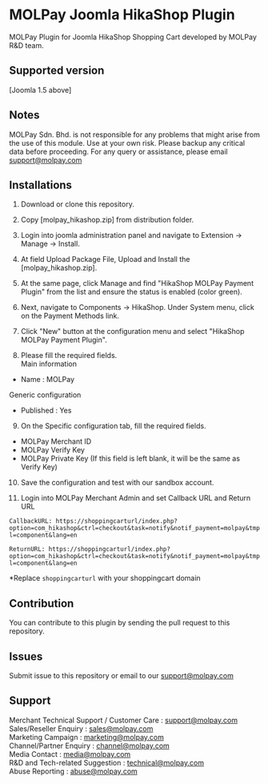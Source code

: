 MOLPay Joomla HikaShop Plugin
=====================

MOLPay Plugin for Joomla HikaShop Shopping Cart developed by MOLPay R&D team.


Supported version
-----------------
[Joomla 1.5 above]

Notes
-----

MOLPay Sdn. Bhd. is not responsible for any problems that might arise from the use of this module. 
Use at your own risk. Please backup any critical data before proceeding. For any query or 
assistance, please email support@molpay.com 


Installations
-------------

1. Download or clone this repository.

2. Copy [molpay_hikashop.zip] from distribution folder.

3. Login into joomla administration panel and navigate to Extension -> Manage -> Install.

4. At field Upload Package File, Upload and Install the [molpay_hikashop.zip].

5. At the same page, click Manage and find "HikaShop MOLPay Payment Plugin" from the list and ensure the status is enabled (color green).

6. Next, navigate to Components -> HikaShop. Under System menu, click on the Payment Methods link.

7. Click "New" button at the configuration menu and select "HikaShop MOLPay Payment Plugin".

8. Please fill the required fields.  
  Main information
  - Name : MOLPay

  Generic configuration
  - Published : Yes
  
9. On the Specific configuration tab, fill the required fields.
  - MOLPay Merchant ID
  - MOLPay Verify Key
  - MOLPay Private Key (If this field is left blank, it will be the same as Verify Key)

10. Save the configuration and test with our sandbox account.

11. Login into MOLPay Merchant Admin and set Callback URL and Return URL

  ``CallbackURL: https://shoppingcarturl/index.php?option=com_hikashop&ctrl=checkout&task=notify&notif_payment=molpay&tmpl=component&lang=en`` 
  
  ``ReturnURL: https://shoppingcarturl/index.php?option=com_hikashop&ctrl=checkout&task=notify&notif_payment=molpay&tmpl=component&lang=en`` 
  
*Replace `shoppingcarturl` with your shoppingcart domain 

Contribution
------------

You can contribute to this plugin by sending the pull request to this repository.


Issues
------------

Submit issue to this repository or email to our support@molpay.com


Support
-------

Merchant Technical Support / Customer Care : support@molpay.com <br>
Sales/Reseller Enquiry : sales@molpay.com <br>
Marketing Campaign : marketing@molpay.com <br>
Channel/Partner Enquiry : channel@molpay.com <br>
Media Contact : media@molpay.com <br>
R&D and Tech-related Suggestion : technical@molpay.com <br>
Abuse Reporting : abuse@molpay.com
